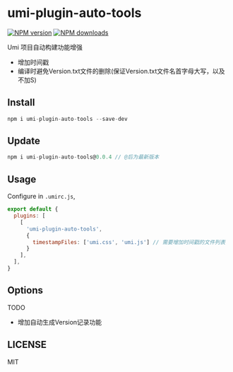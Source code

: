 # umi-plugin-auto-tools

[![NPM version](https://img.shields.io/npm/v/umi-plugin-auto-tools.svg?style=flat)](https://npmjs.org/package/umi-plugin-auto-tools)
[![NPM downloads](http://img.shields.io/npm/dm/umi-plugin-auto-tools.svg?style=flat)](https://npmjs.org/package/umi-plugin-auto-tools)

Umi 项目自动构建功能增强
 - 增加时间戳
 - 编译时避免Version.txt文件的删除(保证Version.txt文件名首字母大写，以及不加S)

## Install

```js
npm i umi-plugin-auto-tools --save-dev
```
## Update

```js
npm i umi-plugin-auto-tools@0.0.4 // @后为最新版本
```
 
## Usage

Configure in `.umirc.js`,

```js
export default {
  plugins: [
    [
      'umi-plugin-auto-tools', 
      {
        timestampFiles: ['umi.css', 'umi.js'] // 需要增加时间戳的文件列表
      }
    ],
  ],
}
```

## Options

TODO
- 增加自动生成Version记录功能

## LICENSE

MIT
